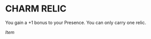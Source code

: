 ﻿---
tags:
  - Item
name: 'CHARM RELIC'
description: 'You gain a +1 bonus to your Presence. You can only carry one relic.'
---

# CHARM RELIC

You gain a +1 bonus to your Presence. You can only carry one relic.

*Item*
